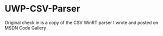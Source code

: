 # UWP-CSV-Parser
Original check in is a copy of the CSV WinRT parser I wrote and posted on MSDN Code Gallery
